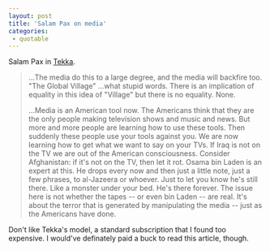 ```yaml
---
layout: post
title: 'Salam Pax on media'
categories:
 - quotable
---
```


Salam Pax in <a href="http://tekka.net/">Tekka</a>. 



<blockquote>...The media do this to a large degree, and the media will backfire too. "The Global Village" ...what stupid words. There is an implication of equality in this idea of "Village" but there is no equality. None.



...Media is an American tool now. The Americans think that they are the only people making television shows and music and news. But more and more people are learning how to use these tools. Then suddenly these people use your tools against you. We are now learning how to get what we want to say on your TVs. If Iraq is not on the TV we are out of the American consciousness. Consider Afghanistan: if it's not on the TV, then let it rot. Osama bin Laden is an expert at this. He drops every now and then just a little note, just a few phrases, to al-Jazeera or whoever. Just to let you know he's still there. Like a monster under your bed. He's there forever. The issue here is not whether the tapes -- or even bin Laden -- are real. It's about the terror that is generated by manipulating the media -- just as the Americans have done.</blockquote>Don't like Tekka's model, a standard subscription that I found too expensive. I would've definately paid a buck to read this article, though.

